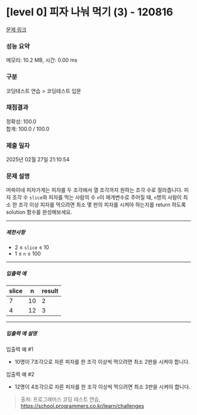 # [level 0] 피자 나눠 먹기 (3) - 120816 

[문제 링크](https://school.programmers.co.kr/learn/courses/30/lessons/120816) 

### 성능 요약

메모리: 10.2 MB, 시간: 0.00 ms

### 구분

코딩테스트 연습 > 코딩테스트 입문

### 채점결과

정확성: 100.0<br/>합계: 100.0 / 100.0

### 제출 일자

2025년 02월 27일 21:10:54

### 문제 설명

<p>머쓱이네 피자가게는 피자를 두 조각에서 열 조각까지 원하는 조각 수로 잘라줍니다. 피자 조각 수 <code>slice</code>와 피자를 먹는 사람의 수 <code>n</code>이 매개변수로 주어질 때, <code>n</code>명의 사람이 최소 한 조각 이상 피자를 먹으려면 최소 몇 판의 피자를 시켜야 하는지를 return 하도록 solution 함수를 완성해보세요.</p>

<hr>

<h5>제한사항</h5>

<ul>
<li>2 ≤ <code>slice</code> ≤ 10</li>
<li>1 ≤ <code>n</code> ≤ 100</li>
</ul>

<hr>

<h5>입출력 예</h5>
<table class="table">
        <thead><tr>
<th>slice</th>
<th>n</th>
<th>result</th>
</tr>
</thead>
        <tbody><tr>
<td>7</td>
<td>10</td>
<td>2</td>
</tr>
<tr>
<td>4</td>
<td>12</td>
<td>3</td>
</tr>
</tbody>
      </table>
<hr>

<h5>입출력 예 설명</h5>

<p>입출력 예 #1</p>

<ul>
<li>10명이 7조각으로 자른 피자를 한 조각 이상씩 먹으려면 최소 2판을 시켜야 합니다.</li>
</ul>

<p>입출력 예 #2</p>

<ul>
<li>12명이 4조각으로 자른 피자를 한 조각 이상씩 먹으려면 최소 3판을 시켜야 합니다.</li>
</ul>


> 출처: 프로그래머스 코딩 테스트 연습, https://school.programmers.co.kr/learn/challenges